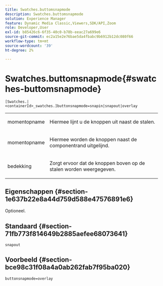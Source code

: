 ```yaml
---
title: Swatches.buttomsnapmode
description: Swatches.buttomsnapmode
solution: Experience Manager
feature: Dynamic Media Classic,Viewers,SDK/API,Zoom
role: Developer,User
exl-id: b85426c6-6f35-40c0-b78b-eeac27a699e6
source-git-commit: ec2a15e2e76bae5da4fbabc9b6912b12dc080f66
workflow-type: tm+mt
source-wordcount: '39'
ht-degree: 2%

---
```


# Swatches.buttomsnapmode{#swatches-buttomsnapmode}

`[Swatches.|<containerId>_swatches.]buttonsnapmode=snapin|snapout|overlay`

<table id="table_4322E3ECE9354016B891F5E7A35D6A2A"> 
 <tbody> 
  <tr> 
   <td> <p> <span class="codeph"> <span class="varname"> momentopname</span> </span> </p> </td> 
   <td> <p>Hiermee lijnt u de knoppen uit naast de stalen. </p> </td> 
  </tr> 
  <tr> 
   <td> <p> <span class="codeph"> <span class="varname"> momentopname</span> </span> </p> </td> 
   <td> <p>Hiermee worden de knoppen naast de componentrand uitgelijnd. </p> </td> 
  </tr> 
  <tr> 
   <td> <p> <span class="codeph"> <span class="varname"> bedekking</span> </span> </p> </td> 
   <td> <p>Zorgt ervoor dat de knoppen boven op de stalen worden weergegeven. </p> </td> 
  </tr> 
 </tbody> 
</table>

## Eigenschappen {#section-1e637b22e8a44d759d588e47576891e6}

Optioneel.

## Standaard {#section-71fb773f814649b2885aefee68073641}

`snapout`

## Voorbeeld {#section-bce98c31f08a4a0ab262fab7f95ba020}

`buttonsnapmode=overlay`
